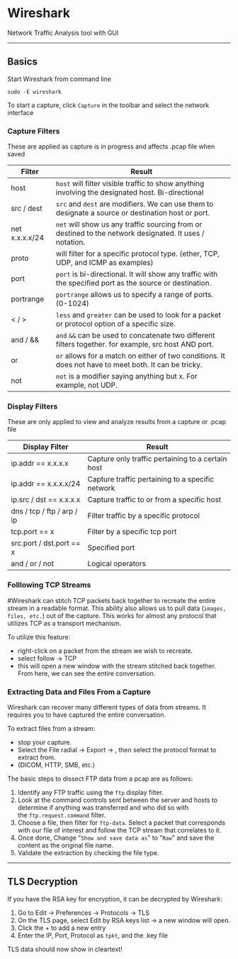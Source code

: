# Wireshark
Network Traffic Analysis tool with GUI

---

## Basics
Start Wireshark from command line
```shell
sudo -E wireshark
```
To start a capture, click `Capture` in the toolbar and select the network interface

### Capture Filters
These are applied as capture is in progress and affects .pcap file when saved

| Filter          | Result                                                                                                   |
| --------------- | -------------------------------------------------------------------------------------------------------- |
| host            | `host` will filter visible traffic to show anything involving the designated host. Bi-directional        |
| src / dest      | `src` and `dest` are modifiers. We can use them to designate a source or destination host or port.       |
| net  x.x.x.x/24 | `net` will show us any traffic sourcing from or destined to the network designated. It uses / notation.  |
| proto           | will filter for a specific protocol type. (ether, TCP, UDP, and ICMP as examples)                        |
| port            | `port` is bi-directional. It will show any traffic with the specified port as the source or destination. |
| portrange       | `portrange` allows us to specify a range of ports. (0-1024)                                              |
| < / >           | `less` and `greater` can be used to look for a packet or protocol option of a specific size.             |
| and / &&        | `and` `&&` can be used to concatenate two different filters together. for example, src host AND port.    |
| or              | `or` allows for a match on either of two conditions. It does not have to meet both. It can be tricky.    |
| not             | `not` is a modifier saying anything but x. For example, not UDP.                                         |

### Display Filters
These are only applied to view and analyze results from a capture or .pcap file

| Display Filter             | Result                                            |
| -------------------------- | ------------------------------------------------- |
| ip.addr == x.x.x.x         | Capture only traffic pertaining to a certain host |
| ip.addr == x.x.x.x/24      | Capture traffic pertaining to a specific network  |
| ip.src / dst == x.x.x.x    | Capture traffic to or from a specific host        |
| dns / tcp / ftp / arp / ip | Filter traffic by a specific protocol             |
| tcp.port == x              | Filter by a specific tcp port                     |
| src.port / dst.port == x   | Specified port                                    |
| and / or / not             | Logical operators                                 |

### Folllowing TCP Streams
#Wireshark can stitch TCP packets back together to recreate the entire stream in a readable format. This ability also allows us to pull data (`images, files, etc.`) out of the capture. This works for almost any protocol that utilizes TCP as a transport mechanism.

To utilize this feature:

-   right-click on a packet from the stream we wish to recreate.
-   select follow → TCP
-   this will open a new window with the stream stitched back together. From here, we can see the entire conversation.

### Extracting Data and Files From a Capture
Wireshark can recover many different types of data from streams. It requires you to have captured the entire conversation. 

To extract files from a stream:

-   stop your capture.
-   Select the File radial → Export → , then select the protocol format to extract from.
-   (DICOM, HTTP, SMB, etc.)

The basic steps to dissect FTP data from a pcap are as follows:
1.  Identify any FTP traffic using the `ftp` display filter.
2.  Look at the command controls sent between the server and hosts to determine if anything was transferred and who did so with the `ftp.request.command` filter.
3.  Choose a file, then filter for `ftp-data`. Select a packet that corresponds with our file of interest and follow the TCP stream that correlates to it.
4.  Once done, Change "`Show and save data as`" to "`Raw`" and save the content as the original file name.
5.  Validate the extraction by checking the file type.

---

## TLS Decryption
If you have the RSA key for encryption, it can be decrypted by Wireshark:
1. Go to Edit → Preferences → Protocols → TLS
2. On the TLS page, select Edit by RSA keys list → a new window will open.
3. Click the + to add a new entry
4. Enter the IP, Port, Protocol as `tpkt`, and the .key file

TLS data should now show in cleartext!


